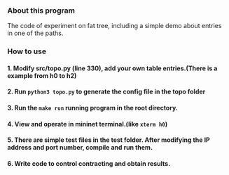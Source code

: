 ### About this program
The code of experiment on fat tree, including a simple demo about entries in one of the paths.
### How to use
#### 1. Modify src/topo.py (line 330), add your own table entries.(There is a example from h0 to h2)

#### 2. Run `python3 topo.py` to generate the config file in the topo folder

#### 3. Run the `make run` running program in the root directory.

#### 4. View and operate in mininet terminal.(like `xterm h0`)

#### 5. There are simple test files in the test folder. After modifying the IP address and port number, compile and run them.

#### 6. Write code to control contracting and obtain results.
